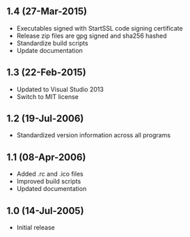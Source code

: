 ## 1.4 (27-Mar-2015)

  * Executables signed with StartSSL code signing certificate
  * Release zip files are gpg signed and sha256 hashed
  * Standardize build scripts
  * Update documentation

## 1.3 (22-Feb-2015)

  * Updated to Visual Studio 2013
  * Switch to MIT license

## 1.2 (19-Jul-2006)

  * Standardized version information across all programs

## 1.1 (08-Apr-2006)

  * Added .rc and .ico files
  * Improved build scripts
  * Updated documentation

## 1.0 (14-Jul-2005)

  * Initial release
